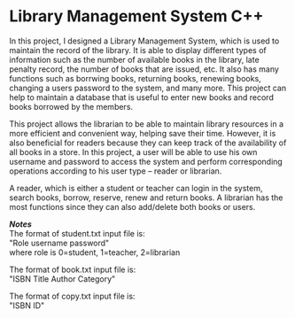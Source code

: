 # Library Management System C++

In this project, I designed a Library Management System, which is used to maintain the record of the library. It is able to display different types of information such as the number of available books in the library, late penalty record, the number of books that are issued, etc. It also has many functions such as borrwing books, returning books, renewing books, changing a users password to the system, and many more. This project can help to maintain a database that is useful to enter new books and record books borrowed by the members. 

This project allows the librarian to be able to maintain library resources in a more efficient and convenient way, helping save their time.
However, it is also beneficial for readers because they can keep track of the availability of all books in a store. In this project, a user will be able to use his own username and password to access the system and perform corresponding operations according to his user type – reader or librarian. 

A reader, which is either a student or teacher can login in the system, search books, borrow, reserve, renew and return books. A librarian has the most functions since they can also add/delete both books or users.

                                               
                                               
***Notes***  
The format of student.txt input file is:                                                                                                            
"Role username password"                                                                    
where role is 0=student, 1=teacher, 2=librarian

The format of book.txt input file is:                                                 
"ISBN Title Author Category"

The format of copy.txt input file is:                                              
"ISBN ID"
